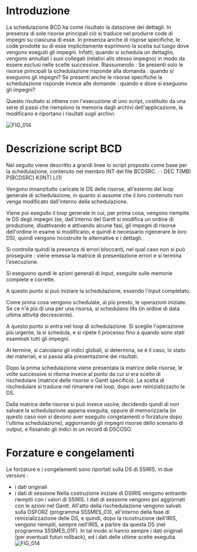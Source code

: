 # Introduzione
La schedulazione BCD ha come risultato la datazione dei dettagli.
In presenza di sole risorse principali ciò si traduce nel produrre code di impegni su ciascuna di esse.
In presenza anche di risprse specifiche, le code prodotte su di esse implicitamente esprimono la scelta sul luogo dove vengono eseguiti gli impegni. Infatti, quando si schedula un dettaglio, vengono annullati i suoi collegati (relativi allo stesso impegno) in modo da essere esclusi nelle scelte successive.
Riassumendo : 
Se presenti solo le risorse principali la schedulazione risponde alla domanda :  quando si eseguono gli impegni?
Se presenti anche le risorse specifiche la schedulazione risponde invece alle domande :  quando e dove si eseguono gli impegni?

Questo risultato si ottiene con l'esecuzione di uno script, costituito da una serie di passi che riempiono la memoria dagli archivi dell'applicazione, la modificano e riportano i risultati sugli archivi.

![FIG_014](http://localhost:3000/immagini/S5IRIS_T12/FIG_014.png)
# Descrizione script BCD
Nel seguito viene descritto a grandi linee lo script proposto come base per la schedulazione, contenuto nel membro INT del file BCDSRC.
 :  : DEC T(MB) P(BCDSRC) K(INT) L(1)

Vengono innanzitutto caricate le DS delle risorse, all'esterno del loop generale di schedulazione, in quanto si assume che il loro contenuto non venga modificato dall'interno della schedulazione.

Viene poi eseguito il loop generale in cui, per prima cosa, vengono riempite le DS degli impegni  (se, dall'interno del Gantt si modifica un ordine di produzione, disattivando e attivando alcune fasi, gli impegni di risorse dell'ordine in esame si modificano, e quindi è necessario rigenerare
le loro DS), quindi vengono ricostruite le alternative e i dettagli.

Si controlla quindi la presenza di errori bloccanti, nel qual caso non si può proseguire :  viene emessa la matrice di presentazione errori e si termina l'esecuzione.

Si eseguono qundi le azioni generali di input, eseguite sulle memorie complete e corrette.

A questo punto si può iniziare la schedulazione, essendo l'input completato.

Come prima cosa vengono schedulate, al più presto, le operazioni iniziate. Se ce n'è più di una per una risorsa, si schedulano lifo (in ordine di data ultima attività decrescente).

A questo punto si entra nel loop di schedulazione.
Si sceglie l'operazione più urgente, la si schedula, e si ripete il processo fino a quando sono stati esaminati tutti gli impegni.

Al termine, si calcolano gli indici globali, si determina, se è il caso, lo stato dei materiali, e si passa alla presentazione dei risultati.

Dopo la prima schedulazione viene presentata la matrice delle risorse, le volte successive si ritorna invece al punto da cui si era scelto di rischedulare (matrice delle risorse o Gantt specifico).
La scelta di rischedulare si traduce nel rimanere nel loop, dopo aver reinizializzazto le DS.

Dalla matrice delle risorse si può invece uscire, decidendo qundi di non salvare la schedulazione appena eseguita, oppure di memorizzarla (in questo caso non si devono aver eseguito congelamenti o forzature dopo l'ultima schedulazione), aggiornando gli impegni risorse dello scenario di output, e fissando gli indici in un record di D5COSO.

# Forzature e congelamenti
Le forzature e i congelamenti sono riportati sulla DS di S5IRIS, in due versioni : 
 * i dati originali
 * i dati di sessione
Nella costruzione iniziale di DSIRIS vengono entrambi riempiti con i valori di S5IRIS.
I dati di sessione vengono poi aggiornati con le azioni nel Gantt.
All'atto della rischedulazione vengono salvati sulla DSFORZ (programma S5SMES_03), all'interno della fase di reinizializzazione delle DS, e quindi, dopo la ricostruzione dell'IRIS, vengono riempiti, sempre nell'IRIS, a partire da questa DS (nel programma S5SMES_01F).
In tal modo si hanno sempre i dati originali (per eventuali futuri rollback), ed i dati delle ultime scelte eseguita.
![FIG_014](http://localhost:3000/immagini/S5IRIS_T12/FIG_014.png)